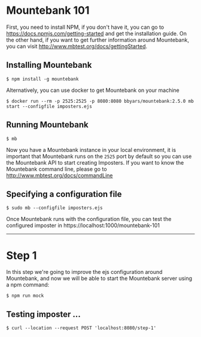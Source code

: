 # Mountebank 101

First, you need to install NPM, if you don't have it, you can go to https://docs.npmjs.com/getting-started
and get the installation guide. On the other hand, if you want to get further information around Mountebank, 
you can visit http://www.mbtest.org/docs/gettingStarted.

## Installing Mountebank

``` shell
$ npm install -g mountebank
```

Alternatively, you can use docker to get Mountebank on your machine

``` shell
$ docker run --rm -p 2525:2525 -p 8080:8080 bbyars/mountebank:2.5.0 mb start --configfile imposters.ejs
```

## Running Mountebank

``` shell
$ mb
```
Now you have a Mountebank instance in your local environment,
it is important that Mountebank runs on the `2525` port by default so you can use the Mountebank API
to start creating Imposters. If you want to know the Mountebank command line, please go to http://www.mbtest.org/docs/commandLine

## Specifying a configuration file

``` shell
$ sudo mb --configfile imposters.ejs
```
Once Mountebank runs with the configuration file, you can test the configured
imposter in https://localhost:1000/mountebank-101

---
# Step 1
In this step we're going to improve the ejs configuration around Mountebank, and now
we will be able to start the Mountebank server using a npm command:

``` shell
$ npm run mock
```

## Testing imposter ...

``` shell
$ curl --location --request POST 'localhost:8080/step-1'
```